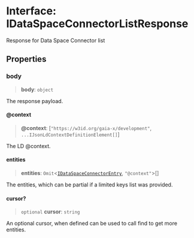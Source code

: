 # Interface: IDataSpaceConnectorListResponse

Response for Data Space Connector list

## Properties

### body

> **body**: `object`

The response payload.

#### @context

> **@context**: \[`"https://w3id.org/gaia-x/development"`, `...IJsonLdContextDefinitionElement[]`\]

The LD @context.

#### entities

> **entities**: `Omit`\<[`IDataSpaceConnectorEntry`](IDataSpaceConnectorEntry.md), `"@context"`\>[]

The entities, which can be partial if a limited keys list was provided.

#### cursor?

> `optional` **cursor**: `string`

An optional cursor, when defined can be used to call find to get more entities.
